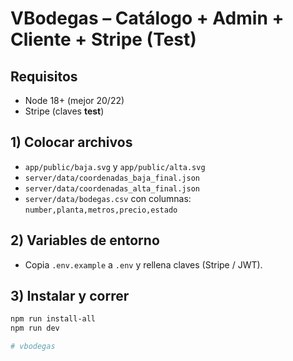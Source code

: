 # VBodegas – Catálogo + Admin + Cliente + Stripe (Test)

## Requisitos
- Node 18+ (mejor 20/22)
- Stripe (claves **test**)

## 1) Colocar archivos
- `app/public/baja.svg` y `app/public/alta.svg`
- `server/data/coordenadas_baja_final.json`
- `server/data/coordenadas_alta_final.json`
- `server/data/bodegas.csv` con columnas: `number,planta,metros,precio,estado`

## 2) Variables de entorno
- Copia `.env.example` a `.env` y rellena claves (Stripe / JWT).

## 3) Instalar y correr
```bash
npm run install-all
npm run dev

# vbodegas
